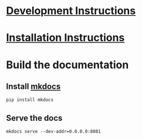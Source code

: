 # [Development Instructions](docs/developping.md)

# [Installation Instructions](docs/installation.md)

# Build the documentation

## Install [mkdocs](http://www.mkdocs.org/)

```
pip install mkdocs
```

## Serve the docs

```
mkdocs serve --dev-addr=0.0.0.0:8081
```
